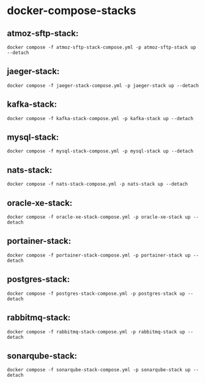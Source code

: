 # docker-compose-stacks

## atmoz-sftp-stack:
	docker compose -f atmoz-sftp-stack-compose.yml -p atmoz-sftp-stack up --detach

## jaeger-stack:
	docker compose -f jaeger-stack-compose.yml -p jaeger-stack up --detach

## kafka-stack:
	docker compose -f kafka-stack-compose.yml -p kafka-stack up --detach

## mysql-stack:
	docker compose -f mysql-stack-compose.yml -p mysql-stack up --detach

## nats-stack:
	docker compose -f nats-stack-compose.yml -p nats-stack up --detach

## oracle-xe-stack:
	docker compose -f oracle-xe-stack-compose.yml -p oracle-xe-stack up --detach

## portainer-stack:
	docker compose -f portainer-stack-compose.yml -p portainer-stack up --detach

## postgres-stack:
	docker compose -f postgres-stack-compose.yml -p postgres-stack up --detach

## rabbitmq-stack:
	docker compose -f rabbitmq-stack-compose.yml -p rabbitmq-stack up --detach

## sonarqube-stack:
	docker compose -f sonarqube-stack-compose.yml -p sonarqube-stack up --detach
